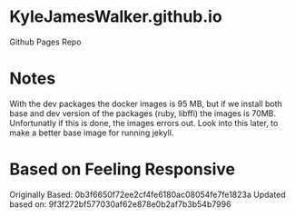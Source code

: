 # KyleJamesWalker.github.io
Github Pages Repo


# Notes
With the dev packages the docker images is 95 MB, but if we install both base
and dev version of the packages (ruby, libffi) the images is 70MB. Unfortunatly
if this is done, the images errors out.  Look into this later, to make a better
base image for running jekyll.

# Based on Feeling Responsive
Originally Based: 0b3f6650f72ee2cf4fe6180ac08054fe7fe1823a
Updated based on: 9f3f272bf577030af62e878e0b2af7b3b54b7996
